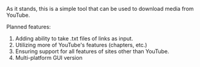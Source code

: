 As it stands, this is a simple tool that can be used to download media from YouTube.


Planned features:

1. Adding ability to take .txt files of links as input.
2. Utilizing more of YouTube's features (chapters, etc.)
3. Ensuring support for all features of sites other than YouTube.
4. Multi-platform GUI version
